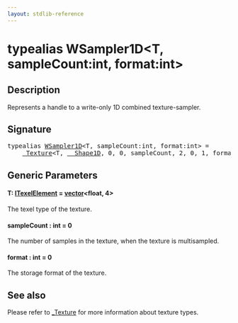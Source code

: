 ```yaml
---
layout: stdlib-reference
---
```


# typealias WSampler1D\<T, sampleCount:int, format:int\>

## Description

Represents a handle to a write-only 1D combined texture-sampler.

## Signature

<pre>
<span class='code_keyword'>typealias</span> <a href=".html" class="code_type">WSampler1D</a>&lt;T, sampleCount:<span class="code_keyword">int</span>, format:<span class="code_keyword">int</span>&gt; = 
    <a href="../0texture-01/index.html" class="code_type">_Texture</a>&lt;T, <a href="../0_shape1d-028/index.html" class="code_type">__Shape1D</a>, 0, 0, sampleCount, 2, 0, 1, format&gt;;
</pre>

## Generic Parameters

####  <a id="typeparam-T"></a>T: [ITexelElement](../../interfaces/itexelelement-016/index.html) = [vector](../vector/index.html)\<float, 4\>
The texel type of the texture.

####  <a id="decl-sampleCount"></a>sampleCount  : int = 0
The number of samples in the texture, when the texture is multisampled.

####  <a id="decl-format"></a>format  : int = 0
The storage format of the texture.


## See also

Please refer to <span class='code'><a href="../0texture-01/index.html" class="code_type">_Texture</a></span> for more information about texture types.


